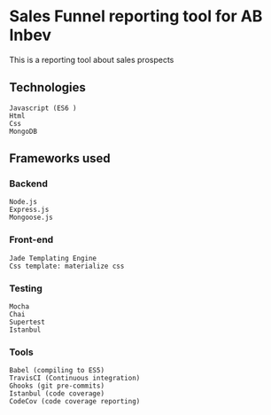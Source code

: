 # Sales Funnel reporting tool for AB Inbev
This is a reporting tool about sales prospects

## Technologies
    Javascript (ES6 )
    Html
    Css
    MongoDB

## Frameworks used
### Backend
    Node.js
    Express.js
    Mongoose.js

### Front-end
    Jade Templating Engine
    Css template: materialize css

### Testing
    Mocha
    Chai
    Supertest
    Istanbul

### Tools
    Babel (compiling to ES5)
    TravisCI (Continuous integration)
    Ghooks (git pre-commits)
    Istanbul (code coverage)
    CodeCov (code coverage reporting)